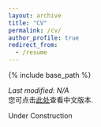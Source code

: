 ```yaml
---
layout: archive
title: "CV"
permalink: /cv/
author_profile: true
redirect_from:
  - /resume
---
```


{% include base_path %}

*Last modified: N/A*  
您可点击[此处](https://lzh3278.github.io/cv/chn)查看中文版本.  

Under Construction
